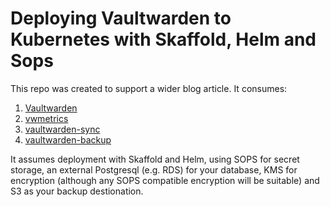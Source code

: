 # Deploying Vaultwarden to Kubernetes with Skaffold, Helm and Sops

This repo was created to support a wider blog article. It consumes:

1. [Vaultwarden](https://github.com/dani-garcia/vaultwarden)
2. [vwmetrics](https://github.com/tricked-dev/vwmetrics)
3. [vaultwarden-sync](https://github.com/JonTheNiceGuy/vaultwarden-sync)
4. [vaultwarden-backup](https://github.com/JonTheNiceGuy/vaultwarden-backup)

It assumes deployment with Skaffold and Helm, using SOPS for secret storage, an external Postgresql (e.g. RDS) for your database, KMS for encryption (although any SOPS compatible encryption will be suitable) and S3 as your backup destionation.